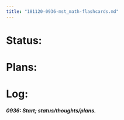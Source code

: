 ```yaml
---
title: "181120-0936-mst_math-flashcards.md"
---
```


# Status:


# Plans:


# Log:

##### 0936: Start; status/thoughts/plans.

